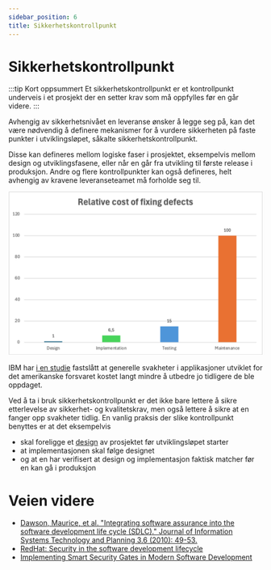 ```yaml
---
sidebar_position: 6
title: Sikkerhetskontrollpunkt 
---
```


# Sikkerhetskontrollpunkt
:::tip Kort oppsummert
Et sikkerhetskontrollpunkt er et kontrollpunkt underveis i et prosjekt der en setter krav som må oppfylles før en går videre. 
:::

Avhengig av sikkerhetsnivået en leveranse ønsker å legge seg på, kan det være nødvendig å definere mekanismer for å vurdere sikkerheten på faste punkter i utviklingsløpet, såkalte sikkerhetskontrollpunkt. 

Disse kan defineres mellom logiske faser i prosjektet, eksempelvis mellom design og utviklingsfasene, eller når en går fra utvikling til første release i produksjon. Andre og flere kontrollpunkter kan også defineres, helt avhengig av kravene leveranseteamet må forholde seg til. 

![ibm](./ibm_relative_cost2.png)

IBM har [i en studie](https://www.researchgate.net/figure/IBM-System-Science-Institute-Relative-Cost-of-Fixing-Defects_fig1_255965523) fastslått at generelle svakheter i applikasjoner utviklet for det amerikanske forsvaret kostet langt mindre å utbedre jo tidligere de ble oppdaget. 

Ved å ta i bruk sikkerhetskontrollpunkt er det ikke bare lettere å sikre etterlevelse av sikkerhet- og kvalitetskrav, men også lettere å sikre at en fanger opp svakheter tidlig. En vanlig praksis der slike kontrollpunkt benyttes er at det eksempelvis 
* skal foreligge et [design](../02_designe/02_systemskisser.md) av prosjektet før utviklingsløpet starter
* at implementasjonen skal følge designet
* og at en har verifisert at design og implementasjon faktisk matcher før en kan gå i produksjon


# Veien videre
* [Dawson, Maurice, et al. "Integrating software assurance into the software development life cycle (SDLC)." Journal of Information Systems Technology and Planning 3.6 (2010): 49-53.](https://d1wqtxts1xzle7.cloudfront.net/43105461/fulltext_stamped-libre.pdf?1456510133=&response-content-disposition=inline%3B+filename%3DIntegrating_Software_Assurance_into_the.pdf&Expires=1719440984&Signature=eH8UCTexOuHmFfCL~FAtaw4tuESm5nRoKrrlOAt~UqP2Od6V7lis-gvCNcmZtLIJYpAQ1LaznsUPbUDIk39imYfEqHeqk9JpODsYN5T4aF32VM6-RhkhIBYRDHLQ5VN72v7~tnsTzsEg6dR-iHjCNAVGD296zsXmyEaOUv3lzNMihjxUNwxziirGJHNm8b3Nw4yLQzydjkqZ192rplx45I61vtwP7WZBR~JzJVVL-tZ9-HBbJdeujgvibekFspH5DttxpvV9kR2vmn7Z5OkUWQWAyuOGl~ORwpF5x96mrD5SE3Of2ftgSDT4iscXa-R3ej4gPeAgnSnGAAiAp4BcLA__&Key-Pair-Id=APKAJLOHF5GGSLRBV4ZA)
* [RedHat: Security in the software development lifecycle](https://www.redhat.com/en/topics/security/software-development-lifecycle-security)
* [Implementing Smart Security Gates in Modern Software Development](https://blog.secodis.com/2023/11/24/how-security-gates-can-work-efficiently-even-with-devops/)